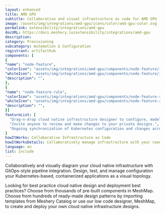 ```yaml
---
layout: enhanced
title: AMD GPU
subtitle: Collaborative and visual infrastructure as code for AMD GPU
image: /assets/img/integrations/amd-gpu/icons/color/amd-gpu-color.svg
permalink: extensibility/integrations/amd-gpu
docURL: https://docs.meshery.io/extensibility/integrations/amd-gpu
description: 
category: Provisioning
subcategory: Automation & Configuration
registrant: artifacthub
components: [
{
"name": "node-feature",
"colorIcon": "assets/img/integrations/amd-gpu/components/node-feature/icons/color/node-feature-color.svg",
"whiteIcon": "assets/img/integrations/amd-gpu/components/node-feature/icons/white/node-feature-white.svg",
"description": "",
},
{
"name": "node-feature-rule",
"colorIcon": "assets/img/integrations/amd-gpu/components/node-feature-rule/icons/color/node-feature-rule-color.svg",
"whiteIcon": "assets/img/integrations/amd-gpu/components/node-feature-rule/icons/white/node-feature-rule-white.svg",
"description": "",
}]
featureList: [
  "Drag-n-drop cloud native infrastructure designer to configure, model, and deploy your workloads.",
  "Invite anyone to review and make changes to your private designs.",
  "Ongoing synchronization of Kubernetes configuration and changes across any number of clusters."
]
howItWorks: Collaborative Infrastructure as Code
howItWorksDetails: Collaboratively manage infrastructure with your coworkers synchronously sharing the same designs.
language: en
list: include
---
```

<p>

</p>
<p>
    Collaboratively and visually diagram your cloud native infrastructure with GitOps-style pipeline integration. Design, test, and manage configuration your Kubernetes-based, containerized applications as a visual topology.
</p>
<p>
    Looking for best practice cloud native design and deployment best practices? Choose from thousands of pre-built components in MeshMap. Choose from hundreds of ready-made design patterns by importing templates from Meshery Catalog or use our low code designer, MeshMap, to create and deploy your own cloud native infrastructure designs.
</p>
